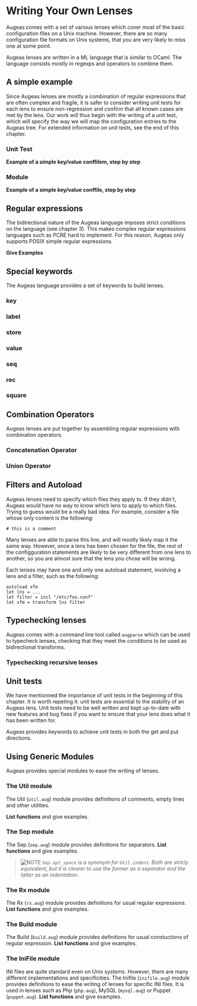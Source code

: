 # Writing Your Own Lenses #

Augeas comes with a set of various lenses which cover most of the basic configuration files on a Unix machine. However, there are so many configuration file formats on Unix systems, that you are very likely to miss one at some point.

Augeas lenses are written in a ML language that is similar to OCaml. The language consists mostly in regexps and operators to combine them.


## A simple example ##

Since Augeas lenses are mostly a combination of regular expressions that are often complex and fragile, it is safer to consider writing unit tests for each lens to ensure non-regression and confirm that all known cases are met by the lens. Our work will thus begin with the writing of a unit test, which will specify the way we will map the configuration entries to the Augeas tree. For extended information on unit tests, see the end of this chapter.

### Unit Test ###

__Example of a simple key/value conffilem, step by step__


### Module ### 


__Example of a simple key/value conffile, step by step__


## Regular expressions ##

The bidirectional nature of the Augeas language imposes strict conditions on the language (see chapter 3). This makes complex regular expressions languages such as PCRE hard to implement. For this reason, Augeas only supports POSIX simple regular expressions.

__Give Examples__


## Special keywords ##

The Augeas language provides a set of keywords to build lenses.


### key ###


### label ###


### store ###


### value ###


### seq ###


### rec ###


### square ###



## Combination Operators ##

Augeas lenses are put together by assembling regular expressions with combination operators.


### Concatenation Operator ###


### Union Operator ###


## Filters and Autoload ##

Augeas lenses need to specify which files they apply to. If they didn't, Augeas would have no way to know which lens to apply to which files. Trying to guess would be a really bad idea. For example, consider a file whose only content is the following:

	# this is a comment

Many lenses are able to parse this line, and will mostly likely map it the same way. However, once a lens has been chosen for the file, the rest of the configguration statements are likely to be very different from one lens to another, so you are almost sure that the lens you chose will be wrong.

Each lenses may have one and only one autoload statement, involving a lens and a filter, such as the following:

	autoload xfm
	let lns = ...
	let filter = incl "/etc/foo.conf"
	let xfm = transform lns filter


## Typechecking lenses ##


Augeas comes with a command line tool called `augparse` which can be used to typecheck lenses, checking that they meet the conditions to be used as bidirectional transforms.


### Typechecking recursive lenses ###




## Unit tests ##

We have mentionned the importance of unit tests in the beginning of this chapter. It is worth repeting it: unit tests are essential to the stability of an Augeas lens. Unit tests need to be well written and kept up-to-date with new features and bug fixes if you want to ensure that your lens does what it has been written for.

Augeas provides keywords to achieve unit tests in both the get and put directions.


## Using Generic Modules ##

Augeas provides special modules to ease the writing of lenses.


### The Util module ###

The Util (`util.aug`) module provides definitions of comments, empty lines and other utilities.

__List functions__ and give examples.


### The Sep module ###

The Sep (`sep.aug`) module provides definitions for separators.
__List functions__ and give examples.

> ![**NOTE**](../images/note.png) *`Sep.opt_space` is a synonym for `Util.indent`. Both are stricly equivalent, but it is clearer to use the former as a separator and the latter as an indentation.*


### The Rx module ###

The Rx (`rx.aug`) module provides definitions for usual regular expressions.
__List functions__ and give examples.


### The Build module ###

The Build (`build.aug`) module provides definitions for usual constuctions of regular expression.
__List functions__ and give examples.


### The IniFile module ###

INI files are quite standard even on Unix systems. However, there are many different implementations and specificities. The Inifile (`inifile.aug`) module provides definitions to ease the writing of lenses for specific INI files. It is used in lenses such as Php (`php.aug`), MySQL (`mysql.aug`) or Puppet (`puppet.aug`).
__List functions__ and give examples.

